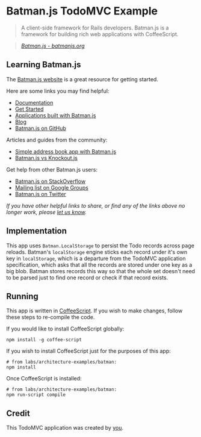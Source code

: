 # Batman.js TodoMVC Example

> A client-side framework for Rails developers. Batman.js is a framework for building rich web applications with CoffeeScript.

> _[Batman.js - batmanjs.org](http://batmanjs.org)_


## Learning Batman.js

The [Batman.js website](http://batmanjs.org) is a great resource for getting started.

Here are some links you may find helpful:

* [Documentation](http://batmanjs.org/docs/batman.html)
* [Get Started](http://batmanjs.org/download.html)
* [Applications built with Batman.js](http://batmanjs.org/examples.html)
* [Blog](http://batmanjs.org/2012/04/02/batman-packs-a-punch.html)
* [Batman.js on GitHub](https://github.com/shopify/batman)

Articles and guides from the community:

* [Simple address book app with Batman.js](http://kubyshkin.ru/posts/simple-address-book-app-with-batman-js.html)
* [Batman.js vs Knockout.js](http://blog.erlware.org/2011/08/28/batman-js-vs-knockout-js)

Get help from other Batman.js users:

* [Batman.js on StackOverflow](http://stackoverflow.com/questions/tagged/batman.js)
* [Mailing list on Google Groups](https://groups.google.com/forum/?fromgroups#!forum/batmanjs)
* [Batman.js on Twitter](http://twitter.com/batmanjs)

_If you have other helpful links to share, or find any of the links above no longer work, please [let us know](https://github.com/addyosmani/todomvc/issues)._


## Implementation

This app uses `Batman.LocalStorage` to persist the Todo records across page reloads. Batman's `localStorage` engine sticks each record under it's own key in `localStorage`, which is a departure from the TodoMVC application specification, which asks that all the records are stored under one key as a big blob. Batman stores records this way so that the whole set doesn't need to be parsed just to find one record or check if that record exists.


## Running

This app is written in [CoffeeScript](http://coffeescript.org/). If you wish to make changes, follow these steps to re-compile the code.

If you would like to install CoffeeScript globally:

	npm install -g coffee-script

If you wish to install CoffeeScript just for the purposes of this app:

	# from labs/architecture-examples/batman:
	npm install

Once CoffeeScript is installed:

	# from labs/architecture-examples/batman:
	npm run-script compile


## Credit

This TodoMVC application was created by [you]().
